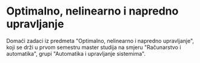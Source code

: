 # Optimalno, nelinearno i napredno upravljanje

Domaći zadaci iz predmeta "Optimalno, nelinearno i napredno upravljanje", koji se drži u prvom semestru master studija na smjeru "Računarstvo i automatika", grupi "Automatika i upravljanje sistemima".